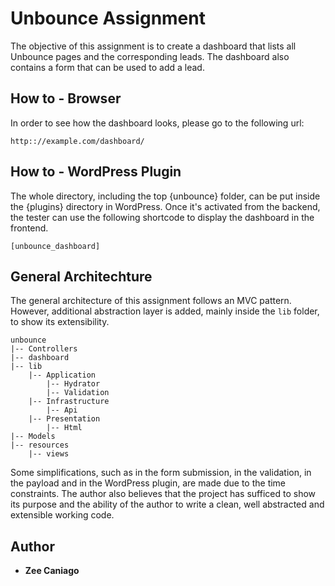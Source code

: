 # Unbounce Assignment

The objective of this assignment is to create a dashboard that lists all Unbounce pages and the corresponding leads. The dashboard also contains a form that can be used to add a lead.

## How to - Browser

In order to see how the dashboard looks, please go to the following url: 

```
http:://example.com/dashboard/
```

## How to - WordPress Plugin

The whole directory, including the top {unbounce} folder, can be put inside the {plugins} directory in WordPress. Once it's activated from the backend, the tester can use the following shortcode to display the dashboard in the frontend.  

```
[unbounce_dashboard]
```

## General Architechture 

The general architecture of this assignment follows an MVC pattern. However, additional abstraction layer is added, mainly inside the `lib` folder, to show its extensibility.    

```
unbounce
|-- Controllers
|-- dashboard
|-- lib
    |-- Application
        |-- Hydrator
        |-- Validation
    |-- Infrastructure
        |-- Api
    |-- Presentation
        |-- Html
|-- Models
|-- resources
    |-- views
```

Some simplifications, such as in the form submission, in the validation, in the payload and in the WordPress plugin, are made due to the time constraints. The author also believes that the project has sufficed to show its purpose and the ability of the author to write a clean, well abstracted and extensible working code. 

## Author

* **Zee Caniago** 
